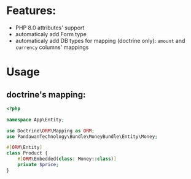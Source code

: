# Features:
- PHP 8.0 attributes' support
- automaticaly add Form type
- automaticaly add DB types for mapping (doctrine only): `amount` and `currency` columns' mappings

# Usage
## doctrine's mapping:
```php
<?php

namespace App\Entity;

use Doctrine\ORM\Mapping as ORM;
use PandawanTechnology\Bundle\MoneyBundle\Entity\Money;

#[ORM\Entity]
class Product {
    #[ORM\Embedded(class: Money::class)]
    private $price;
} 
```
